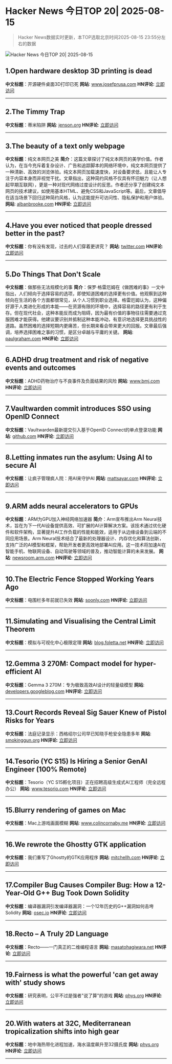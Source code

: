 # Hacker News 今日TOP 20| 2025-08-15

> Hacker News数据实时更新，本TOP选取北京时间2025-08-15 23:55分左右的数据

![Hacker News 今日TOP 20| 2025-08-15](https://img.chuhaix.com/2024/0910_imageFile-1665440404179-628424718_1725901191.png)

## 1.Open hardware desktop 3D printing is dead
**中文标题**：开源硬件桌面3D打印已死
**网站**:  <a href='https://www.josefprusa.com/articles/open-hardware-in-3d-printing-is-dead/' target='_blank' rel='nofollow'>www.josefprusa.com</a>
**HN评论**:  <a href='https://news.ycombinator.com/item?id=44911423&utm_source=www.chuhaix.com' target='_blank' rel='nofollow'>立即访问</a>

---

## 2.The Timmy Trap
**中文标题**：蒂米陷阱
**网站**:  <a href='https://jenson.org/timmy/' target='_blank' rel='nofollow'>jenson.org</a>
**HN评论**:  <a href='https://news.ycombinator.com/item?id=44912646&utm_source=www.chuhaix.com' target='_blank' rel='nofollow'>立即访问</a>

---

## 3.The beauty of a text only webpage
**中文标题**：纯文本网页之美
**简介**：这篇文章探讨了纯文本网页的美学价值。作者认为，在当今充斥着复杂设计、广告和追踪脚本的网络环境中，纯文本网页提供了一种清新、高效的浏览体验。纯文本网页加载速度快，对设备要求低，且能让人专注于内容本身而非视觉干扰。文章指出，这种简约风格不仅具有怀旧魅力（让人想起早期互联网），更是一种对现代网络过度设计的反思。作者还分享了创建纯文本网页的技术建议，如使用基本HTML、避免CSS和JavaScript等。最后，文章倡导在适当场景下回归这种简约风格，认为这能提升可访问性、隐私保护和用户体验。
**网站**:  <a href='https://albanbrooke.com/the-beauty-of-a-text-only-webpage/' target='_blank' rel='nofollow'>albanbrooke.com</a>
**HN评论**:  <a href='https://news.ycombinator.com/item?id=44913340&utm_source=www.chuhaix.com' target='_blank' rel='nofollow'>立即访问</a>

---

## 4.Have you ever noticed that people dressed better in the past?
**中文标题**：你有没有发现，过去的人们穿着更讲究？
**网站**:  <a href='https://twitter.com/dieworkwear/status/1955756224030630264' target='_blank' rel='nofollow'>twitter.com</a>
**HN评论**:  <a href='https://news.ycombinator.com/item?id=44913726&utm_source=www.chuhaix.com' target='_blank' rel='nofollow'>立即访问</a>

---

## 5.Do Things That Don't Scale
**中文标题**：做那些无法规模化的事
**简介**：保罗·格雷厄姆在《做困难的事》一文中指出，人们倾向于选择容易的选项，即使知道困难的选择更有价值。他观察到这种倾向在生活的各个方面都很常见，从个人习惯到职业选择。格雷厄姆认为，这种偏好源于人类进化形成的本能——在资源有限的环境中，选择容易的路径更有利于生存。但在现代社会，这种本能反而成为阻碍，因为最有价值的事物往往需要通过克服困难才能获得。他建议要识别并抵制这种本能冲动，有意识地选择更具挑战性的道路。虽然困难的选择短期内更痛苦，但长期来看会带来更大的回报。文章最后强调，培养选择困难之事的习惯，是区分卓越与平庸的关键。
**网站**:  <a href='https://paulgraham.com/ds.html' target='_blank' rel='nofollow'>paulgraham.com</a>
**HN评论**:  <a href='https://news.ycombinator.com/item?id=44913359&utm_source=www.chuhaix.com' target='_blank' rel='nofollow'>立即访问</a>

---

## 6.ADHD drug treatment and risk of negative events and outcomes
**中文标题**：ADHD药物治疗与不良事件及负面结果的风险
**网站**:  <a href='https://www.bmj.com/content/390/bmj-2024-083658' target='_blank' rel='nofollow'>www.bmj.com</a>
**HN评论**:  <a href='https://news.ycombinator.com/item?id=44912861&utm_source=www.chuhaix.com' target='_blank' rel='nofollow'>立即访问</a>

---

## 7.Vaultwarden commit introduces SSO using OpenID Connect
**中文标题**：Vaultwarden最新提交引入基于OpenID Connect的单点登录功能
**网站**:  <a href='https://github.com/dani-garcia/vaultwarden/pull/3899' target='_blank' rel='nofollow'>github.com</a>
**HN评论**:  <a href='https://news.ycombinator.com/item?id=44911560&utm_source=www.chuhaix.com' target='_blank' rel='nofollow'>立即访问</a>

---

## 8.Letting inmates run the asylum: Using AI to secure AI
**中文标题**：让疯子管理疯人院：用AI来守护AI
**网站**:  <a href='https://mattsayar.com/letting-inmates-run-the-asylum-using-ai-to-secure-ai/' target='_blank' rel='nofollow'>mattsayar.com</a>
**HN评论**:  <a href='https://news.ycombinator.com/item?id=44913682&utm_source=www.chuhaix.com' target='_blank' rel='nofollow'>立即访问</a>

---

## 9.ARM adds neural accelerators to GPUs
**中文标题**：ARM为GPU加入神经网络加速器
**简介**：Arm宣布推出Arm Neural技术，旨在为下一代AI设备提供高效、可扩展的AI计算解决方案。该技术通过优化硬件和软件架构，显著提升AI工作负载的性能和能效，适用于从边缘设备到云端的不同应用场景。Arm Neural技术结合了最新的处理器设计、内存优化和算法创新，支持广泛的AI模型和框架，帮助开发者更高效地部署AI应用。这一技术将加速AI在智能手机、物联网设备、自动驾驶等领域的普及，推动智能计算的未来发展。
**网站**:  <a href='https://newsroom.arm.com/news/arm-announces-arm-neural-technology' target='_blank' rel='nofollow'>newsroom.arm.com</a>
**HN评论**:  <a href='https://news.ycombinator.com/item?id=44876346&utm_source=www.chuhaix.com' target='_blank' rel='nofollow'>立即访问</a>

---

## 10.The Electric Fence Stopped Working Years Ago
**中文标题**：电围栏多年前就已失效
**网站**:  <a href='https://soonly.com/electric-fences/' target='_blank' rel='nofollow'>soonly.com</a>
**HN评论**:  <a href='https://news.ycombinator.com/item?id=44913663&utm_source=www.chuhaix.com' target='_blank' rel='nofollow'>立即访问</a>

---

## 11.Simulating and Visualising the Central Limit Theorem
**中文标题**：模拟与可视化中心极限定理
**网站**:  <a href='https://blog.foletta.net/post/2025-07-14-clt/' target='_blank' rel='nofollow'>blog.foletta.net</a>
**HN评论**:  <a href='https://news.ycombinator.com/item?id=44909133&utm_source=www.chuhaix.com' target='_blank' rel='nofollow'>立即访问</a>

---

## 12.Gemma 3 270M: Compact model for hyper-efficient AI
**中文标题**：Gemma 3 270M：专为极致高效AI设计的轻量级模型
**网站**:  <a href='https://developers.googleblog.com/en/introducing-gemma-3-270m/' target='_blank' rel='nofollow'>developers.googleblog.com</a>
**HN评论**:  <a href='https://news.ycombinator.com/item?id=44902148&utm_source=www.chuhaix.com' target='_blank' rel='nofollow'>立即访问</a>

---

## 13.Court Records Reveal Sig Sauer Knew of Pistol Risks for Years
**中文标题**：法庭记录显示：西格绍尔公司早已知晓手枪安全隐患多年
**网站**:  <a href='https://smokinggun.org/court-records-reveal-sig-sauer-knew-of-pistol-risks-for-years/' target='_blank' rel='nofollow'>smokinggun.org</a>
**HN评论**:  <a href='https://news.ycombinator.com/item?id=44911069&utm_source=www.chuhaix.com' target='_blank' rel='nofollow'>立即访问</a>

---

## 14.Tesorio (YC S15) Is Hiring a Senior GenAI Engineer (100% Remote)
**中文标题**：Tesorio（YC S15孵化项目）正在招聘高级生成式AI工程师（完全远程办公）
**网站**:  <a href='https://www.tesorio.com/careers#job-openings' target='_blank' rel='nofollow'>www.tesorio.com</a>
**HN评论**:  <a href='https://news.ycombinator.com/item?id=44911302&utm_source=www.chuhaix.com' target='_blank' rel='nofollow'>立即访问</a>

---

## 15.Blurry rendering of games on Mac
**中文标题**：Mac上游戏画面模糊
**网站**:  <a href='https://www.colincornaby.me/2025/08/your-mac-game-is-probably-rendering-blurry/' target='_blank' rel='nofollow'>www.colincornaby.me</a>
**HN评论**:  <a href='https://news.ycombinator.com/item?id=44906305&utm_source=www.chuhaix.com' target='_blank' rel='nofollow'>立即访问</a>

---

## 16.We rewrote the Ghostty GTK application
**中文标题**：我们重写了Ghostty的GTK应用程序
**网站**:  <a href='https://mitchellh.com/writing/ghostty-gtk-rewrite' target='_blank' rel='nofollow'>mitchellh.com</a>
**HN评论**:  <a href='https://news.ycombinator.com/item?id=44905808&utm_source=www.chuhaix.com' target='_blank' rel='nofollow'>立即访问</a>

---

## 17.Compiler Bug Causes Compiler Bug: How a 12-Year-Old G++ Bug Took Down Solidity
**中文标题**：编译器漏洞引发编译器漏洞：一个12年历史的G++漏洞如何击垮Solidity
**网站**:  <a href='https://osec.io/blog/2025-08-11-compiler-bug-causes-compiler-bug/' target='_blank' rel='nofollow'>osec.io</a>
**HN评论**:  <a href='https://news.ycombinator.com/item?id=44872584&utm_source=www.chuhaix.com' target='_blank' rel='nofollow'>立即访问</a>

---

## 18.Recto – A Truly 2D Language
**中文标题**：Recto——一门真正的二维编程语言
**网站**:  <a href='https://masatohagiwara.net/recto.html' target='_blank' rel='nofollow'>masatohagiwara.net</a>
**HN评论**:  <a href='https://news.ycombinator.com/item?id=44877201&utm_source=www.chuhaix.com' target='_blank' rel='nofollow'>立即访问</a>

---

## 19.Fairness is what the powerful 'can get away with' study shows
**中文标题**：研究表明，公平不过是强者"说了算"的游戏
**网站**:  <a href='https://phys.org/news/2025-07-fairness-powerful.html' target='_blank' rel='nofollow'>phys.org</a>
**HN评论**:  <a href='https://news.ycombinator.com/item?id=44911169&utm_source=www.chuhaix.com' target='_blank' rel='nofollow'>立即访问</a>

---

## 20.With waters at 32C, Mediterranean tropicalization shifts into high gear
**中文标题**：地中海热带化进程加速，海水温度飙升至32摄氏度
**网站**:  <a href='https://phys.org/news/2025-08-32c-mediterranean-tropicalization-shifts-high.html' target='_blank' rel='nofollow'>phys.org</a>
**HN评论**:  <a href='https://news.ycombinator.com/item?id=44911505&utm_source=www.chuhaix.com' target='_blank' rel='nofollow'>立即访问</a>

---


